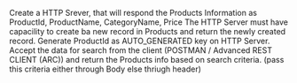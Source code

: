 Create a HTTP Srever, that will respond the Products Information as ProductId, ProductName, CategoryName, Price
The HTTP Server must have capacility to create ba new record in Products and return the newly created record. Generate ProductId as AUTO_GENERATED key on HTTP Server.
Accept the data for search from the client (POSTMAN / Advanced REST CLIENT (ARC)) and return the Products info based on search criteria. (pass this criteria either through Body else thriugh header)
